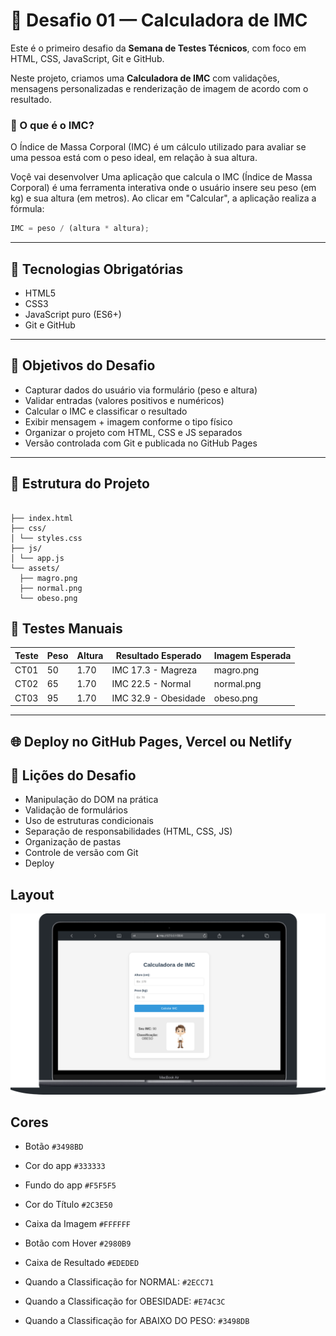 # 🧪 Desafio 01 — Calculadora de IMC

Este é o primeiro desafio da **Semana de Testes Técnicos**, com foco em HTML, CSS, JavaScript, Git e GitHub.

Neste projeto, criamos uma **Calculadora de IMC** com validações, mensagens personalizadas e renderização de imagem de acordo com o resultado.

### 📘 O que é o IMC?

O Índice de Massa Corporal (IMC) é um cálculo utilizado para avaliar se uma pessoa está com o peso ideal, em relação à sua altura.

Voçê vai desenvolver Uma aplicação que calcula o IMC (Índice de Massa Corporal) é uma ferramenta interativa onde o usuário insere seu peso (em kg) e sua altura (em metros). Ao clicar em "Calcular", a aplicação realiza a fórmula:

```js
IMC = peso / (altura * altura);
```

---

## 🚀 Tecnologias Obrigatórias

- HTML5
- CSS3
- JavaScript puro (ES6+)
- Git e GitHub

---

## 🎯 Objetivos do Desafio

- Capturar dados do usuário via formulário (peso e altura)
- Validar entradas (valores positivos e numéricos)
- Calcular o IMC e classificar o resultado
- Exibir mensagem + imagem conforme o tipo físico
- Organizar o projeto com HTML, CSS e JS separados
- Versão controlada com Git e publicada no GitHub Pages

---

## 📁 Estrutura do Projeto

```

├── index.html
├── css/
│ └── styles.css
├── js/
│ └── app.js
└── assets/
  ├── magro.png
  ├── normal.png
  └── obeso.png

```

## 🧪 Testes Manuais

| Teste | Peso | Altura | Resultado Esperado   | Imagem Esperada |
| ----- | ---- | ------ | -------------------- | --------------- |
| CT01  | 50   | 1.70   | IMC 17.3 - Magreza   | magro.png       |
| CT02  | 65   | 1.70   | IMC 22.5 - Normal    | normal.png      |
| CT03  | 95   | 1.70   | IMC 32.9 - Obesidade | obeso.png       |

---

## 🌐 Deploy no GitHub Pages, Vercel ou Netlify

## 🧠 Lições do Desafio

- Manipulação do DOM na prática
- Validação de formulários
- Uso de estruturas condicionais
- Separação de responsabilidades (HTML, CSS, JS)
- Organização de pastas
- Controle de versão com Git
- Deploy

## Layout

<img src="./assets/ui.png" />

## Cores

- Botão `#3498BD`
- Cor do app `#333333`
- Fundo do app `#F5F5F5`

- Cor do Título `#2C3E50`
- Caixa da Imagem `#FFFFFF`
- Botão com Hover `#2980B9`
- Caixa de Resultado `#EDEDED`

- Quando a Classificação for NORMAL: `#2ECC71`
- Quando a Classificação for OBESIDADE: `#E74C3C`
- Quando a Classificação for ABAIXO DO PESO: `#3498DB`
